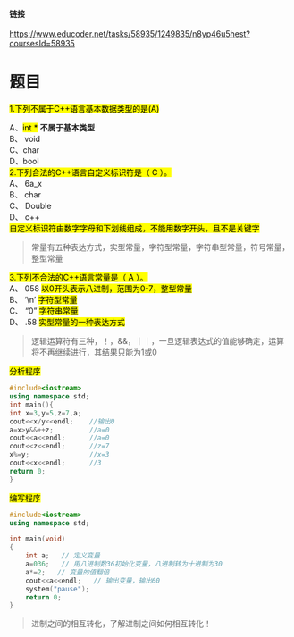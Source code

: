 #### 链接
https://www.educoder.net/tasks/58935/1249835/n8yp46u5hest?coursesId=58935


# 题目
 <mark>1.下列不属于C++语言基本数据类型的是(A)<mark>

A、<mark>int *</mark>     **不属于基本类型**  
B、  void  
C、char  
D、bool  
<mark>2.下列合法的C++语言自定义标识符是（ C ）。</mark>  
A、 6a_x  
B、 char  
C、 Double  
D、 c++  
<mark>自定义标识符由数字字母和下划线组成，不能用数字开头，且不是关键字</mark>  

>常量有五种表达方式，实型常量，字符型常量，字符串型常量，符号常量，整型常量

<mark>3.下列不合法的C++语言常量是（ A ）。</mark>  
A、 058 <mark>以0开头表示八进制，范围为0-7，整型常量</mark>  
B、 ‘\n’    <mark>字符型常量</mark>  
C、 “0”     <mark>字符串常量</mark>  
D、 .58    <mark>实型常量的一种表达方式</mark>  

>逻辑运算符有三种，！，&&，｜｜，一旦逻辑表达式的值能够确定，运算将不再继续进行，其结果只能为1或0

<mark>分析程序</mark>

```c++ 
#include<iostream>
using namespace std;
int main(){
int x=3,y=5,z=7,a;  
cout<<x/y<<endl;    //输出0
a=x>y&&++z;         //a=0
cout<<a<<endl;      //a=0
cout<<z<<endl;      //z=7
x%=y;               //x=3
cout<<x<<endl;      //3
return 0;
}
```

<mark>编写程序</mark>
  
```cpp
#include<iostream>
using namespace std;

int main(void)
{
    int a;   // 定义变量
    a=036;   // 用八进制数36初始化变量，八进制转为十进制为30
    a*=2;   // 变量的值翻倍
    cout<<a<<endl;   // 输出变量，输出60
    system("pause");
    return 0;
}
```

>进制之间的相互转化，了解进制之间如何相互转化！